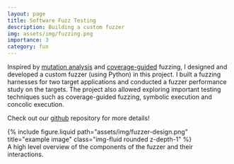 ```yaml
---
layout: page
title: Software Fuzz Testing 
description: Building a custom fuzzer 
img: assets/img/fuzzing.png
importance: 3
category: fun 
---
```


Inspired by [mutation analysis](https://www.fuzzingbook.org/html/MutationAnalysis.html) and [coverage-guided](https://www.fuzzingbook.org/html/Coverage.html) fuzzing, I designed and developed a custom fuzzer (using Python) in this project. I built a fuzzing harnesses for two target applications and conducted a fuzzer performance study on the targets. The project also allowed exploring important testing techniques such as coverage-guided fuzzing, symbolic execution and concolic execution. 

Check out our [github](https://github.com/avanitanna/CS293C-fuzzing-project) repository for more details!

<div class="row">
    <div class="col-sm mt-3 mt-md-0">
        {% include figure.liquid path="assets/img/fuzzer-design.png" title="example image" class="img-fluid rounded z-depth-1" %}
    </div>
</div>
<div class="caption">
    A high level overview of the components of the fuzzer and their interactions.
</div>

